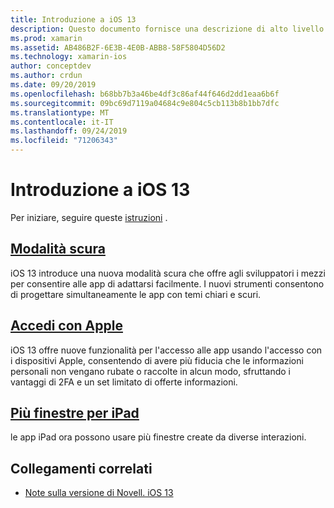 ```yaml
---
title: Introduzione a iOS 13
description: Questo documento fornisce una descrizione di alto livello di alcune API di iOS 13 per cui la versione di anteprima C# di Novell fornisce associazioni.
ms.prod: xamarin
ms.assetid: AB486B2F-6E3B-4E0B-ABB8-58F5804D56D2
ms.technology: xamarin-ios
author: conceptdev
ms.author: crdun
ms.date: 09/20/2019
ms.openlocfilehash: b68bb7b3a46be4df3c86af44f646d2dd1eaa6b6f
ms.sourcegitcommit: 09bc69d7119a04684c9e804c5cb113b8b1bb7dfc
ms.translationtype: MT
ms.contentlocale: it-IT
ms.lasthandoff: 09/24/2019
ms.locfileid: "71206343"
---
```

# <a name="introduction-to-ios-13"></a>Introduzione a iOS 13

Per iniziare, seguire queste [istruzioni](~/ios/platform/ios13/get-started.md) .

## <a name="dark-modedark-modemd"></a>[Modalità scura](dark-mode.md)

iOS 13 introduce una nuova modalità scura che offre agli sviluppatori i mezzi per consentire alle app di adattarsi facilmente. I nuovi strumenti consentono di progettare simultaneamente le app con temi chiari e scuri.

## <a name="sign-in-with-applesign-inmd"></a>[Accedi con Apple](sign-in.md)

iOS 13 offre nuove funzionalità per l'accesso alle app usando l'accesso con i dispositivi Apple, consentendo di avere più fiducia che le informazioni personali non vengano rubate o raccolte in alcun modo, sfruttando i vantaggi di 2FA e un set limitato di offerte informazioni.

## <a name="multiple-windows-for-ipadmulti-window-ipadmd"></a>[Più finestre per iPad](multi-window-ipad.md)

le app iPad ora possono usare più finestre create da diverse interazioni.

## <a name="related-links"></a>Collegamenti correlati

- [Note sulla versione di Novell. iOS 13](/xamarin/ios/release-notes/13/13.0)
